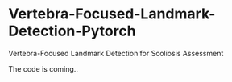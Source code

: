 # Vertebra-Focused-Landmark-Detection-Pytorch
Vertebra-Focused Landmark Detection for Scoliosis Assessment

The code is coming..
